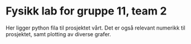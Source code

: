 # Fysikk lab for gruppe 11, team 2

Her ligger python fila til prosjektet vårt. Det er også relevant numerikk til prosjektet, samt plotting av diverse grafer.

